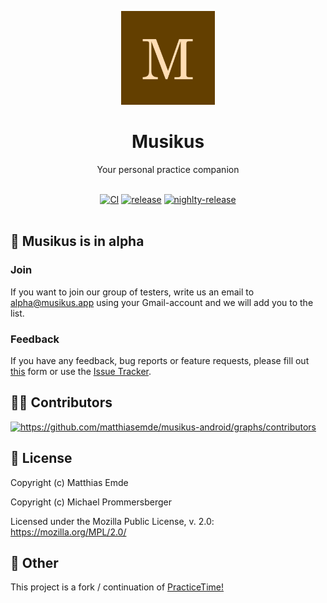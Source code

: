 <p align="center">
  <a href="https://musikus.app" target="_blank" rel="noopener noreferrer">
    <img width="150" height="150" src="./app/src/main/ic_launcher-playstore.png" alt="Musikus logo">
  </a>
</p>

<h1 align="center">Musikus</h1>

<p align="center">
Your personal practice companion
</p>

<br/>
<div align="center">
  <a href="https://github.com/matthiasemde/musikus-android/actions/workflows/ci.yml"><img src="https://github.com/matthiasemde/musikus-android/actions/workflows/ci.yml/badge.svg" alt="CI"></a>
  <a href="https://github.com/matthiasemde/musikus-android/releases/latest"><img src="https://img.shields.io/github/v/release/matthiasemde/musikus-android" alt="release"></a>
  <a href="https://github.com/matthiasemde/musikus-android/releases"><img src="https://img.shields.io/github/v/release/matthiasemde/musikus-android?include_prereleases" alt="nighlty-release"></a>
</div>
<br/>

## 🧪 Musikus is in alpha

### Join
If you want to join our group of testers, write us an email to [alpha@musikus.app](mailto:alpha@musikus.app) using your Gmail-account and we will add you to the list.

### Feedback
If you have any feedback, bug reports or feature requests, please fill out [this](https://docs.google.com/forms/d/e/1FAIpQLSfw1rTslL7b3Yp_Lv_E65zketfj7G6h5VzOkVdxjcQZDC5CqA/viewform) form or use the [Issue Tracker](https://github.com/matthiasemde/musikus-android/issues/new).

## 👨‍💻 Contributors
<a href="https://github.com/matthiasemde/musikus-android/graphs/contributors">
  <img width="140" src="https://contrib.rocks/image?repo=matthiasemde/musikus-android" alt="https://github.com/matthiasemde/musikus-android/graphs/contributors"/>
</a>

## 📃 License
Copyright (c) Matthias Emde

Copyright (c) Michael Prommersberger

Licensed under the Mozilla Public License, v. 2.0: https://mozilla.org/MPL/2.0/

## 🎼 Other
This project is a fork / continuation of [PracticeTime!](https://github.com/PracticeTimeApp/PracticeTime)
